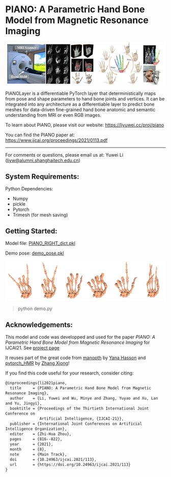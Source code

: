 PIANO: A Parametric Hand Bone Model from Magnetic Resonance Imaging
========

![](assets/piano_teaser.png)

PIANOLayer is a differentiable PyTorch layer that deterministically maps from pose and shape parameters to hand bone joints and vertices.
It can be integrated into any architecture as a differentiable layer to predict bone meshes for data-driven fine-grained hand bone anatomic and semantic understanding from MRI or even RGB images.

To learn about PIANO, please visit our website: https://liyuwei.cc/proj/piano

You can find the PIANO paper at: https://www.ijcai.org/proceedings/2021/0113.pdf

---

For comments or questions, please email us at: Yuwei Li (liyw@alumni.shanghaitech.edu.cn)


System Requirements:
---

Python Dependencies:
- Numpy 
- pickle
- Pytorch		 	
- Trimesh (for mesh saving)  


Getting Started:
---

Model file:
[PIANO_RIGHT_dict.pkl](assets/PIANO_RIGHT_dict.pkl)

Demo pose:
[demo_pose.pkl](assets/demo_pose.pkl)

![](assets/demo_pose.png)

> python demo.py


Acknowledgements:
---
This model and code was developped and used for the paper *PIANO: A Parametric Hand Bone Model from Magnetic Resonance Imaging* for IJCAI21.
See [project page](https://liyuwei.cc/proj/piano)

It reuses part of the great code from 
[manopth](https://github.com/hassony2/manopth/blob/master/manopth) by [Yana Hasson](https://hassony2.github.io/) and 
[pytorch_HMR](https://github.com/MandyMo/pytorch_HMR) by [Zhang Xiong](https://github.com/MandyMo)!


If you find this code useful for your research, consider citing:

```
@inproceedings{li2021piano,
  title     = {PIANO: A Parametric Hand Bone Model from Magnetic Resonance Imaging},
  author    = {Li, Yuwei and Wu, Minye and Zhang, Yuyao and Xu, Lan and Yu, Jingyi},
  booktitle = {Proceedings of the Thirtieth International Joint Conference on
               Artificial Intelligence, {IJCAI-21}},
  publisher = {International Joint Conferences on Artificial Intelligence Organization},
  editor    = {Zhi-Hua Zhou},
  pages     = {816--822},
  year      = {2021},
  month     = {8},
  note      = {Main Track},
  doi       = {10.24963/ijcai.2021/113},
  url       = {https://doi.org/10.24963/ijcai.2021/113}
}

```
